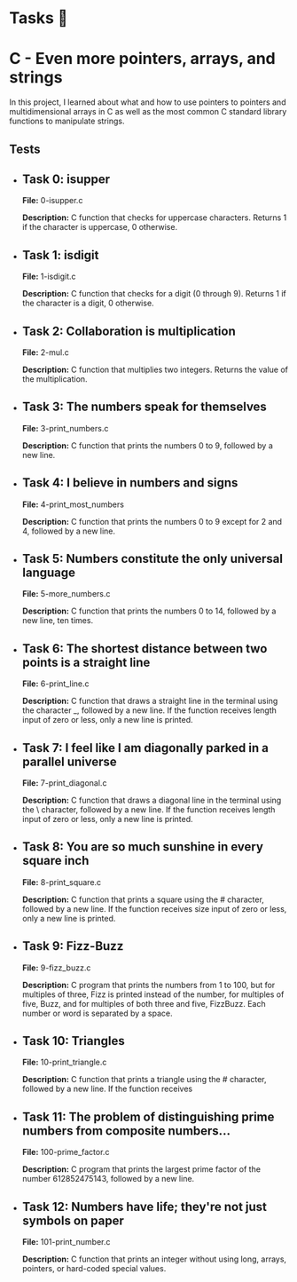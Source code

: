 <h1>Tasks 📃</h1>
<h1>C - Even more pointers, arrays, and strings</h1>
<p>In this project, I learned about what and how to use pointers to pointers and multidimensional arrays in C as well as the most common C standard library functions to manipulate strings.</p>
<h2>Tests</h2>
<ul>
    <li>
        <h2>Task 0: isupper</h2>
        <p><strong>File:</strong> 0-isupper.c</p>
        <p><strong>Description:</strong> C function that checks for uppercase characters. Returns 1 if the character is uppercase, 0 otherwise.</p>
    </li>
    <li>
        <h2>Task 1: isdigit</h2>
        <p><strong>File:</strong> 1-isdigit.c</p>
        <p><strong>Description:</strong> C function that checks for a digit (0 through 9). Returns 1 if the character is a digit, 0 otherwise.</p>
    </li>
    <li>
        <h2>Task 2: Collaboration is multiplication</h2>
        <p><strong>File:</strong> 2-mul.c</p>
        <p><strong>Description:</strong> C function that multiplies two integers. Returns the value of the multiplication.</p>
    </li>
    <li>
        <h2>Task 3: The numbers speak for themselves</h2>
        <p><strong>File:</strong> 3-print_numbers.c</p>
        <p><strong>Description:</strong> C function that prints the numbers 0 to 9, followed by a new line.</p>
    </li>
    <li>
        <h2>Task 4: I believe in numbers and signs</h2>
        <p><strong>File:</strong> 4-print_most_numbers</p>
        <p><strong>Description:</strong> C function that prints the numbers 0 to 9 except for 2 and 4, followed by a new line.</p>
    </li>
    <li>
        <h2>Task 5: Numbers constitute the only universal language</h2>
        <p><strong>File:</strong> 5-more_numbers.c</p>
        <p><strong>Description:</strong> C function that prints the numbers 0 to 14, followed by a new line, ten times.</p>
    </li>
    <li>
        <h2>Task 6: The shortest distance between two points is a straight line</h2>
        <p><strong>File:</strong> 6-print_line.c</p>
        <p><strong>Description:</strong> C function that draws a straight line in the terminal using the character _, followed by a new line. If the function receives length input of zero or less, only a new line is printed.</p>
    </li>
    <li>
        <h2>Task 7: I feel like I am diagonally parked in a parallel universe</h2>
        <p><strong>File:</strong> 7-print_diagonal.c</p>
        <p><strong>Description:</strong> C function that draws a diagonal line in the terminal using the \ character, followed by a new line. If the function receives length input of zero or less, only a new line is printed.</p>
    </li>
    <li>
        <h2>Task 8: You are so much sunshine in every square inch</h2>
        <p><strong>File:</strong> 8-print_square.c</p>
        <p><strong>Description:</strong> C function that prints a square using the # character, followed by a new line. If the function receives size input of zero or less, only a new line is printed.</p>
    </li>
    <li>
        <h2>Task 9: Fizz-Buzz</h2>
        <p><strong>File:</strong> 9-fizz_buzz.c</p>
        <p><strong>Description:</strong> C program that prints the numbers from 1 to 100, but for multiples of three, Fizz is printed instead of the number, for multiples of five, Buzz, and for multiples of both three and five, FizzBuzz. Each number or word is separated by a space.</p>
    </li>
    <li>
        <h2>Task 10: Triangles</h2>
        <p><strong>File:</strong> 10-print_triangle.c</p>
        <p><strong>Description:</strong> C function that prints a triangle using the # character, followed by a new line. If the function receives
    </li>
    <li>
        <h2>Task 11: The problem of distinguishing prime numbers from composite numbers...</h2>
        <p><strong>File:</strong> 100-prime_factor.c</p>
        <p><strong>Description:</strong> C program that prints the largest prime factor of the number 612852475143, followed by a new line.</p>
    </li>
    <li>
        <h2>Task 12: Numbers have life; they're not just symbols on paper</h2>
        <p><strong>File:</strong> 101-print_number.c</p>
        <p><strong>Description:</strong> C function that prints an integer without using long, arrays, pointers, or hard-coded special values.</p>
    </li>
</ul>
